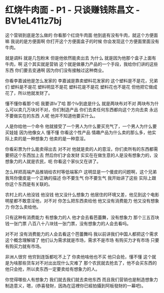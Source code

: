 # 红烧牛肉面 - P1 - 只谈赚钱陈昌文 - BV1eL411z7bj

这个营销到底是怎么做的 你看那个红烧牛肉面 他到底有没有牛肉，就这个方便面嘛 我说的是方便面啊 你打开这个方便面盒子的时候 你会发现这个方便面里面没有牛肉。

就是调料 就是几包粉末 但是他依然能卖出去 为什么 就是因为他那个盒子上面有牛肉，啊 这个其实就是营销 这个就是做暴力产品的一个手段，我给你们讲的这些东西 你们要去变通啊 因为你们没有接触过这种商业。

你看李嘉诚他是怎么发家的 李嘉诚是靠卖塑料花发家的 这个塑料是不是花，兄弟们 塑料是不是花 塑料明显不是花 塑料花是不是花 塑料花也不是花 但他把它做成花了，所以他就发财了。

懂不懂你看那个呃 我要讲lv了哈 那个lv到底是什么 就是两块布对不对 两块布为什么可以卖几万块对不对，你们制造产品 你们去卖任何东西都向这个方向去卖 永远不要做实在的东西 人呢 他并不知道他要买什么。

人是你给他一个命令 他就接受了一个男人为什么要买充气了，一个男人为什么要买娃娃 因为他像女人 懂不懂 你看这个性产品 情趣产品为什么卖的那么多，他实际上卖的是一种想象力 他卖的是一种意淫。

你看彩票为什么能卖得出去 对不对 他就是卖的人的意淫，你们卖所有的东西都需要把这个东西加上去 然后你们才会发财 实实在在做生意的人是没有想象力的，没想象力的人就是农民，呃 你看这个家伙又在讲了。

怎么样把高端产品推销给农村等低端客户 这明显是一个傻皮的问题啊，这个兄弟 我骂你傻皮是一个正确的描述 你不要生气 你不要生气 我开始讲了这些 实际上跟你这个东西是有关联的。

农村上的人他没钱 他没钱 他又没什么想象力 他居住的环境又差，他见到这个电影明星都不敢意淫他，对不对 你怎么把东西卖给他 他又没有消费能力 他又没有想象力 你怎么卖给他。

只有这种有消费能力 有想象力的人 他才会去看芭蕾舞，没有想象力 那个三五百块钱一张门票 八百八十八块钱一张门票，没有想象力的人会去看吗。

对不对 没有消费能力的人会去看这个芭蕾舞吗 我以前讲我们中国人都把这个需求这个概念理解错了 他们认为需求就是市场，需求不是市场 有购买力才有市场 只要有购买力就有市场。

非洲人很穷 他穷到连饭都吃不上了 你卖他啥他也不买 他只会抢，懂不懂 这个就是为啥那些货车对不对出出现什么灾难了 那个农民就去抢去了，他不会买东西的 他只会抢，所以卖东西一定要卖给有想象力的人。

你觉得哪些人有想象力 我们就去我们就去卖他东西 而且我们营销也是制造想象力 制造意义，嗯，(恭喜發財，因為在這裡你已經拍攝到阿板發財的一幕吧)。

